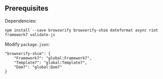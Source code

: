 

## Prerequisites

Dependencies:

    npm install --save browserify browserify-shim dateformat async riot framework7 validate-js


Modify `package.json`:

    "browserify-shim": {
        "Framework7": "global:Framework7",
        "Template7": "global:Template7",
        "Dom7": "global:Dom7"
    }

